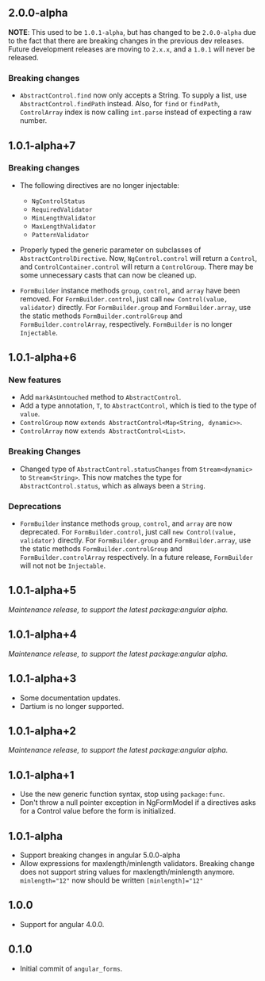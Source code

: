 ## 2.0.0-alpha

**NOTE**: This used to be `1.0.1-alpha`, but has changed to be `2.0.0-alpha` due
to the fact that there are breaking changes in the previous dev releases. Future
development releases are moving to `2.x.x`, and a `1.0.1` will never be
released.

### Breaking changes

*   `AbstractControl.find` now only accepts a String. To supply a list, use
    `AbstractControl.findPath` instead. Also, for `find` or `findPath`,
    `ControlArray` index is now calling `int.parse` instead of expecting a raw
    number.

## 1.0.1-alpha+7

### Breaking changes

*   The following directives are no longer injectable:

    *   `NgControlStatus`
    *   `RequiredValidator`
    *   `MinLengthValidator`
    *   `MaxLengthValidator`
    *   `PatternValidator`

*   Properly typed the generic parameter on subclasses of
    `AbstractControlDirective`. Now, `NgControl.control` will return a
    `Control`, and `ControlContainer.control` will return a `ControlGroup`.
    There may be some unnecessary casts that can now be cleaned up.

*   `FormBuilder` instance methods `group`, `control`, and `array` have been
    removed. For `FormBuilder.control`, just call `new Control(value,
    validator)` directly. For `FormBuilder.group` and `FormBuilder.array`, use
    the static methods `FormBuilder.controlGroup` and
    `FormBuilder.controlArray`, respectively. `FormBuilder` is no longer
    `Injectable`.

## 1.0.1-alpha+6

### New features

*   Add `markAsUntouched` method to `AbstractControl`.
*   Add a type annotation, `T`, to `AbstractControl`, which is tied to the type
    of `value`.
*   `ControlGroup` now `extends AbstractControl<Map<String, dynamic>>`.
*   `ControlArray` now `extends AbstractControl<List>`.

### Breaking Changes

*   Changed type of `AbstractControl.statusChanges` from `Stream<dynamic>` to
    `Stream<String>`. This now matches the type for `AbstractControl.status`,
    which as always been a `String`.

### Deprecations

*   `FormBuilder` instance methods `group`, `control`, and `array` are now
    deprecated. For `FormBuilder.control`, just call `new Control(value,
    validator)` directly. For `FormBuilder.group` and `FormBuilder.array`, use
    the static methods `FormBuilder.controlGroup` and `FormBuilder.controlArray`
    respectively. In a future release, `FormBuilder` will not not be
    `Injectable`.

## 1.0.1-alpha+5

_Maintenance release, to support the latest package:angular alpha._

## 1.0.1-alpha+4

_Maintenance release, to support the latest package:angular alpha._

## 1.0.1-alpha+3

*   Some documentation updates.
*   Dartium is no longer supported.

## 1.0.1-alpha+2

_Maintenance release, to support the latest package:angular alpha._

## 1.0.1-alpha+1

*   Use the new generic function syntax, stop using `package:func`.
*   Don't throw a null pointer exception in NgFormModel if a directives asks for
    a Control value before the form is initialized.

## 1.0.1-alpha

*   Support breaking changes in angular 5.0.0-alpha
*   Allow expressions for maxlength/minlength validators. Breaking change does
    not support string values for maxlength/minlength anymore. `minlength="12"`
    now should be written `[minlength]="12"`

## 1.0.0

*   Support for angular 4.0.0.

## 0.1.0

*   Initial commit of `angular_forms`.
